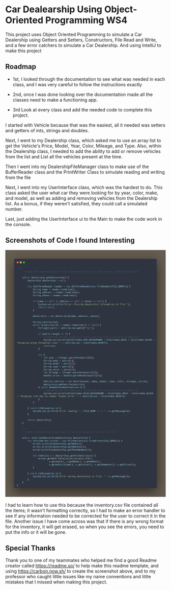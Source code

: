
# Car Dealearship Using Object-Oriented Programming WS4
This project uses Object Oriented Programming to simulate a Car Dealership using Getters and Setters, Constructors, File Read and Write, and a few error catchers to simulate a Car Dealership. And using IntelliJ to make this project 


## Roadmap

- 1st, I looked through the documentation to see what was needed in each class, and I was very careful to follow the instructions exactly 

- 2nd, once I was done looking over the documentation made all the classes need to make a functioning app. 

- 3rd Look at every class and add the needed code to complete this project.

I started with Vehicle because that was the easiest, all it needed was setters and getters of ints, strings and doubles.

Next, I went to my Dealership class, which asked me to use an array list to get the Vehicle's Price, Model, Year, Color, Mileage, and Type. Also, within the Dealership class, I needed to add the ability to add or remove vehicles from the list and List all the vehicles present at the time.

Then I went into my DealershipFileManager class to make use of the BufferReader class and the  PrintWriter Class to simulate reading and writing from the file

Next, I went into my UserInterface class, which was the hardest to do. This class asked the user what car they were looking for by year, color, make, and model, as well as adding and removing vehicles from the Dealership list. As a bonus, if they weren't satisfied, they could call a simulated number.

Last, just adding the UserInterface ui to the Main to make the code work in the console. 




## Screenshots of Code I found Interesting 


![IC2.png](Screenshots/IC2.png)

I had to learn how to use this because the inventory.csv file contained all the items; it wasn't formatting correctly, so I had to make an error handler to see if any information needed to be corrected for the user to correct it in the file. Another issue I have come across was that if there is any wrong format for the inventory, it will get erased, so when you see the errors, you need to put the info or it will be gone.

## Special Thanks 

Thank you to one of my teammates who helped me find a good Readme creator called https://readme.so/ to help make this readme template, and using https://carbon.now.sh/ to create the screenshot above, and to my professor who caught little issues like my name conventions and little mistakes that I missed when making this project.
